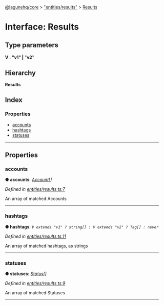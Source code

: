 [@lagunehq/core](../README.md) > ["entities/results"](../modules/_entities_results_.md) > [Results](../interfaces/_entities_results_.results.md)

# Interface: Results

## Type parameters
#### V :  "v1" \| "v2"
## Hierarchy

**Results**

## Index

### Properties

* [accounts](_entities_results_.results.md#accounts)
* [hashtags](_entities_results_.results.md#hashtags)
* [statuses](_entities_results_.results.md#statuses)

---

## Properties

<a id="accounts"></a>

###  accounts

**● accounts**: *[Account](_entities_account_.account.md)[]*

*Defined in [entities/results.ts:7](https://github.com/lagunehq/core/blob/35e3f58/src/entities/results.ts#L7)*

An array of matched Accounts

___
<a id="hashtags"></a>

###  hashtags

**● hashtags**: *`V extends "v1" ? string[] : V extends "v2" ? Tag[] : never`*

*Defined in [entities/results.ts:11](https://github.com/lagunehq/core/blob/35e3f58/src/entities/results.ts#L11)*

An array of matched hashtags, as strings

___
<a id="statuses"></a>

###  statuses

**● statuses**: *[Status](_entities_status_.status.md)[]*

*Defined in [entities/results.ts:9](https://github.com/lagunehq/core/blob/35e3f58/src/entities/results.ts#L9)*

An array of matched Statuses

___

